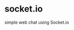 # socket.io
<p>simple web chat using Socket.io</p>
<img src="data:image/gif;base64,R0lGODlhAQABAIAAAAAAAP///yH5BAEAAAEALAAAAAABAAEAAAIBTAA7"/>
